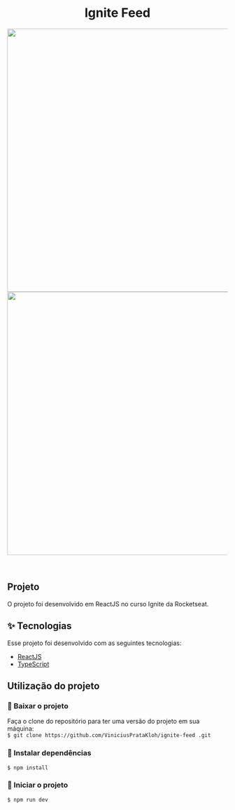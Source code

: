 <h1 align="center">
  Ignite Feed 
</h1>

<p align="center">
  <img src="./presentation-1.png" width="600">
  <img src="./presentation-2.png" width="600">
</p>

<br>

##  Projeto

O projeto foi desenvolvido em ReactJS no curso Ignite da Rocketseat.

## ✨ Tecnologias

Esse projeto foi desenvolvido com as seguintes tecnologias:

- [ReactJS](https://reactjs.org/)
- [TypeScript](https://www.typescriptlang.org/)

## Utilização do projeto

### 💾 Baixar o projeto
Faça o clone do repositório para ter uma versão do projeto em sua máquina:<br/>
`$ git clone https://github.com/ViniciusPrataKloh/ignite-feed
.git`

### 🧰 Instalar dependências
`$ npm install`  

### 🚀 Iniciar o projeto
`$ npm run dev`
<br />

